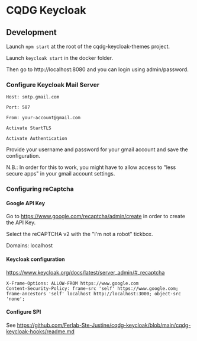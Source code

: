 CQDG Keycloak
==============

Development
-------------

Launch ``npm start`` at the root of the cqdg-keycloak-themes project.

Launch ``keycloak start`` in the docker folder.

Then go to http://localhost:8080 and you can login using admin/password.

### Configure Keycloak Mail Server

```
Host: smtp.gmail.com

Port: 587

From: your-account@gmail.com

Activate StartTLS

Activate Authentication
```

Provide your username and password for your gmail account and save the configuration.

N.B.: In order for this to work, you might have to allow access to "less secure apps" in your gmail account settings.

### Configuring reCaptcha

#### Google API Key
Go to https://www.google.com/recaptcha/admin/create in order to create the API Key.

Select the reCAPTCHA v2 with the "I'm not a robot" tickbox.

Domains: localhost

#### Keycloak configuration

https://www.keycloak.org/docs/latest/server_admin/#_recaptcha

```
X-Frame-Options: ALLOW-FROM https://www.google.com
Content-Security-Policy: frame-src 'self' https://www.google.com; frame-ancestors 'self' localhost http://localhost:3000; object-src 'none';
```

#### Configure SPI

See https://github.com/Ferlab-Ste-Justine/cqdg-keycloak/blob/main/cqdg-keycloak-hooks/readme.md